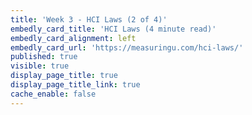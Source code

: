 ```yaml
---
title: 'Week 3 - HCI Laws (2 of 4)'
embedly_card_title: 'HCI Laws (4 minute read)'
embedly_card_alignment: left
embedly_card_url: 'https://measuringu.com/hci-laws/'
published: true
visible: true
display_page_title: true
display_page_title_link: true
cache_enable: false
---
```


